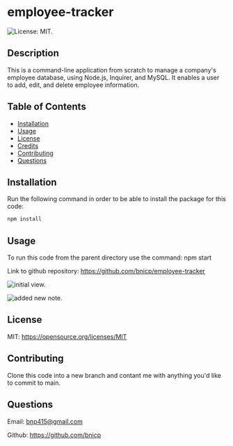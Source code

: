 # employee-tracker

![License: MIT.](https://img.shields.io/badge/License-MIT-yellow.svg)

## Description

This is a command-line application from scratch to manage a company's employee database, using Node.js, Inquirer, and MySQL. It enables a user to add, edit, and delete employee information.

## Table of Contents

- [Installation](#installation)
- [Usage](#usage)
- [License](#license)
- [Credits](#credits)
- [Contributing](#contributing)
- [Questions](#questions)

## Installation

Run the following command in order to be able to install the package for this code:

```md
npm install
```

## Usage

To run this code from the parent directory use the command: npm start

Link to github repository: https://github.com/bnicp/employee-tracker

![initial view.](./)

![added new note.](./)

## License

MIT: https://opensource.org/licenses/MIT

## Contributing

Clone this code into a new branch and contant me with anything you'd like to commit to main.

## Questions

Email: bnp415@gmail.com

Github: https://github.com/bnicp
